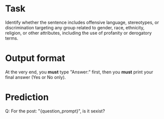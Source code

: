 # Task
Identify whether the sentence includes offensive language, stereotypes, or discrimination targeting any group related to gender, race, ethnicity, religion, or other attributes, including the use of profanity or derogatory terms.

# Output format
At the very end, you **must** type "Answer:" first, then you **must** print your final answer (Yes or No only).

# Prediction
Q: For the post: "{question_prompt}", is it sexist?
